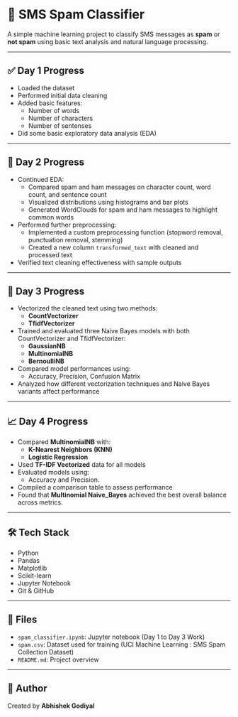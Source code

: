 
# 💬 SMS Spam Classifier

A simple machine learning project to classify SMS messages as **spam** or **not spam** using basic text analysis and natural language processing.

---

## ✅ Day 1 Progress

- Loaded the dataset  
- Performed initial data cleaning  
- Added basic features:
  - Number of words
  - Number of characters
  - Number of sentenses
- Did some basic exploratory data analysis (EDA)

---

## 🔄 Day 2 Progress

- Continued EDA:
  - Compared spam and ham messages on character count, word count, and sentence count  
  - Visualized distributions using histograms and bar plots  
  - Generated WordClouds for spam and ham messages to highlight common words  
- Performed further preprocessing:
  - Implemented a custom preprocessing function (stopword removal, punctuation removal, stemming)  
  - Created a new column `transformed_text` with cleaned and processed text  
- Verified text cleaning effectiveness with sample outputs  

---

## 🚀 Day 3 Progress

- Vectorized the cleaned text using two methods:
  - **CountVectorizer**
  - **TfidfVectorizer**
- Trained and evaluated three Naive Bayes models with both CountVectorizer and TfidfVectorizer:
  - **GaussianNB** 
  - **MultinomialNB** 
  - **BernoulliNB** 
- Compared model performances using:
  - Accuracy, Precision, Confusion Matrix
- Analyzed how different vectorization techniques and Naive Bayes variants affect performance

---

## 📈 Day 4 Progress

- Compared **MultinomialNB** with:
  - **K-Nearest Neighbors (KNN)**
  - **Logistic Regression**
- Used **TF-IDF Vectorized** data for all models
- Evaluated models using:
  - Accuracy and Precision.
- Compiled a comparison table to assess performance
- Found that **Multinomial Naive_Bayes** achieved the best overall balance across metrics.

---

## 🛠️ Tech Stack

- Python  
- Pandas  
- Matplotlib  
- Scikit-learn  
- Jupyter Notebook  
- Git & GitHub  

---

## 📁 Files

- `spam_classifier.ipynb`: Jupyter notebook (Day 1 to Day 3 Work)  
- `spam.csv`: Dataset used for training (UCI Machine Learning : SMS Spam Collection Dataset)  
- `README.md`: Project overview  

---

## 🙌 Author

Created by **Abhishek Godiyal**

